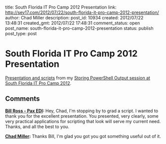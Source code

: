 title: South Florida IT Pro Camp 2012 Presentation
link: http://sev17.com/2012/07/22/south-florida-it-pro-camp-2012-presentation/
author: Chad Miller
description: 
post_id: 10934
created: 2012/07/22 13:48:31
created_gmt: 2012/07/22 17:48:31
comment_status: open
post_name: south-florida-it-pro-camp-2012-presentation
status: publish
post_type: post

# South Florida IT Pro Camp 2012 Presentation

[Presentation and scripts](http://sdrv.ms/NMfCiK) from my [Storing PowerShell Output session at South Florida IT Pro Camp 2012](http://itprocamp.com/southflorida/sessions/?session=jdzetv).

## Comments

**[Bill Ross - Pax EDI](#292 "2012-07-24 16:20:04"):** Hey, Chad, I'm stopping by to grad a script. I wanted to thank you for the excellent presentation. You presented, very clearly, some very practical applications for scripting that look will serve my current need. Thanks, and all the best to you.

**[Chad Miller](#293 "2012-07-24 18:20:11"):** Thanks Bill, I'm glad you got you got something useful out of it.

